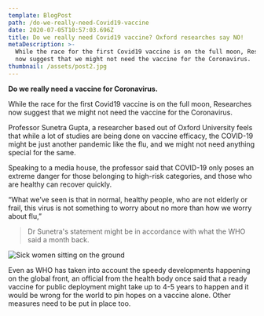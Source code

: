 ```yaml
---
template: BlogPost
path: /do-we-really-need-Covid19-vaccine
date: 2020-07-05T10:57:03.696Z
title: Do we really need Covid19 vaccine? Oxford researches say NO!
metaDescription: >-
  While the race for the first Covid19 vaccine is on the full moon, Researches
  now suggest that we might not need the vaccine for the Coronavirus.
thumbnail: /assets/post2.jpg
---
```

**Do we really need a vaccine for Coronavirus.**

While the race for the first Covid19 vaccine is on the full moon, Researches now suggest that we might not need the vaccine for the Coronavirus.

Professor Sunetra Gupta, a researcher based out of Oxford University feels that while a lot of studies are being done on vaccine efficacy, the COVID-19 might be just another pandemic like the flu, and we might not need anything special for the same.

Speaking to a media house, the professor said that COVID-19 only poses an extreme danger for those belonging to high-risk categories, and those who are healthy can recover quickly.

“What we’ve seen is that in normal, healthy people, who are not elderly or frail, this virus is not something to worry about no more than how we worry about flu,”

> Dr Sunetra's statement might be in accordance with what the WHO said a month back.

![Sick women sitting on the ground](/assets/post2_1.jpg "Sick women sitting on the ground")

Even as WHO has taken into account the speedy developments happening on the global front, an official from the health body once said that a ready vaccine for public deployment might take up to 4-5 years to happen and it would be wrong for the world to pin hopes on a vaccine alone. Other measures need to be put in place too.
